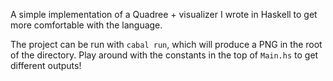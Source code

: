 A simple implementation of a Quadree + visualizer I wrote in Haskell to get more comfortable with the language.

The project can be run with `cabal run`, which will produce a PNG in the root of the directory.
Play around with the constants in the top of `Main.hs` to get different outputs!

